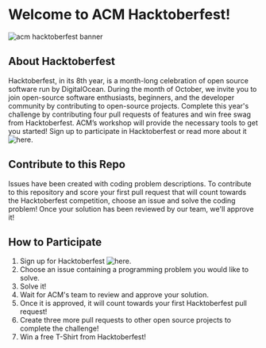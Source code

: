 # Welcome to ACM Hacktoberfest!

![acm hacktoberfest banner](https://github.com/uscacm/hacktoberfest-2021/blob/main/media/banner.png)

## About Hacktoberfest

Hacktoberfest, in its 8th year, is a month-long celebration of open source software run by DigitalOcean. During the month of October, we invite you to join open-source software enthusiasts, beginners, and the developer community by contributing to open-source projects. Complete this year's challenge by contributing four pull requests of features and win free swag from Hacktoberfest. ACM’s workshop will provide the necessary tools to get you started! Sign up to participate in Hacktoberfest or read more about it ![here.](https://hacktoberfest.digitalocean.com/)

## Contribute to this Repo

Issues have been created with coding problem descriptions. To contribute to this repository and score your first pull request that will count towards the Hacktoberfest competition, choose an issue and solve the coding problem! Once your solution has been reviewed by our team, we'll approve it! 

## How to Participate
1. Sign up for Hacktoberfest ![here.](https://hacktoberfest.digitalocean.com/)
2. Choose an issue containing a programming problem you would like to solve.
3. Solve it!
4. Wait for ACM's team to review and approve your solution.
5. Once it is approved, it will count towards your first Hacktoberfest pull request!
6. Create three more pull requests to other open source projects to complete the challenge!
7. Win a free T-Shirt from Hacktoberfest!
